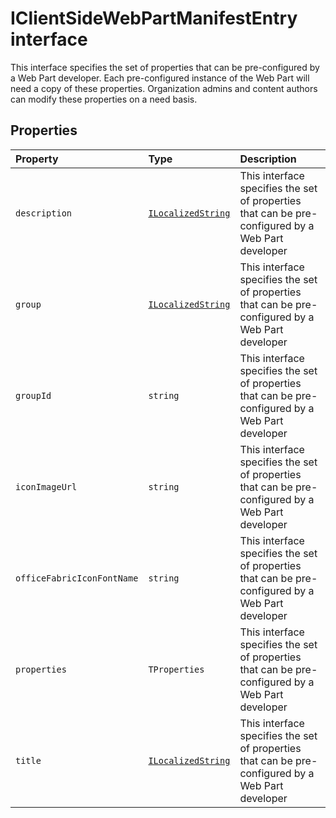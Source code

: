 # IClientSideWebPartManifestEntry interface





This interface specifies the set of properties that can be pre-configured by a Web Part developer. Each 
pre-configured instance of the Web Part will need a copy of these properties. Organization admins and 
content authors can modify these properties on a need basis. 



## Properties

| Property	   | Type	| Description|
|:-------------|:-------|:-----------|
|`description`      | [`ILocalizedString`](../sp-module-interfaces/ilocalizedstring.md) | This interface specifies the set of properties that can be pre-configured by a Web Part developer |
|`group`      | [`ILocalizedString`](../sp-module-interfaces/ilocalizedstring.md) | This interface specifies the set of properties that can be pre-configured by a Web Part developer |
|`groupId`      | `string` | This interface specifies the set of properties that can be pre-configured by a Web Part developer |
|`iconImageUrl`      | `string` | This interface specifies the set of properties that can be pre-configured by a Web Part developer |
|`officeFabricIconFontName`      | `string` | This interface specifies the set of properties that can be pre-configured by a Web Part developer |
|`properties`      | `TProperties` | This interface specifies the set of properties that can be pre-configured by a Web Part developer |
|`title`      | [`ILocalizedString`](../sp-module-interfaces/ilocalizedstring.md) | This interface specifies the set of properties that can be pre-configured by a Web Part developer |





